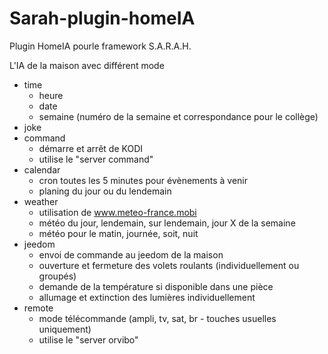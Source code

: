 # Sarah-plugin-homeIA
Plugin HomeIA pourle framework S.A.R.A.H.

L'IA de la maison avec différent mode
* time
  - heure
  - date
  - semaine (numéro de la semaine et correspondance pour le collège)
* joke
* command
  - démarre et arrêt de KODI
  - utilise le "server command"
* calendar
  - cron toutes les 5 minutes pour évènements à venir
  - planing du jour ou du lendemain
* weather
  - utilisation de www.meteo-france.mobi
  - météo du jour, lendemain, sur lendemain, jour X de la semaine
  - météo pour le matin, journée, soit, nuit
* jeedom
  - envoi de commande au jeedom de la maison
  - ouverture et fermeture des volets roulants (individuellement ou groupés)
  - demande de la température si disponible dans une pièce
  - allumage et extinction des lumières individuellement
* remote
  - mode télécommande (ampli, tv, sat, br - touches usuelles uniquement)
  - utilise le "server orvibo"
